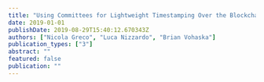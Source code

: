 ```yaml
---
title: "Using Committees for Lightweight Timestamping Over the Blockchain"
date: 2019-01-01
publishDate: 2019-08-29T15:40:12.670343Z
authors: ["Nicola Greco", "Luca Nizzardo", "Brian Vohaska"]
publication_types: ["3"]
abstract: ""
featured: false
publication: ""
---
```


